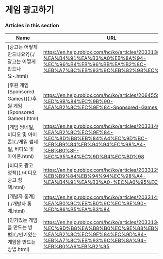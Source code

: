 # 게임 광고하기  
### Articles in this section
Name|URL
-|-
[광고는 어떻게 만드나요?](./광고는 어떻게 만드나요-.html) |https://en.help.roblox.com/hc/ko/articles/203313840-%EA%B4%91%EA%B3%A0%EB%8A%94-%EC%96%B4%EB%96%BB%EA%B2%8C-%EB%A7%8C%EB%93%9C%EB%82%98%EC%9A%94-
[후원 게임(Sponsored Games)](./후원 게임(Sponsored Games).html) |https://en.help.roblox.com/hc/ko/articles/206455923-%ED%9B%84%EC%9B%90-%EA%B2%8C%EC%9E%84-Sponsored-Games-
[게임 썸네일, 비디오 및 아이콘](./게임 썸네일, 비디오 및 아이콘.html) |https://en.help.roblox.com/hc/ko/articles/203314060-%EA%B2%8C%EC%9E%84-%EC%8D%B8%EB%84%A4%EC%9D%BC-%EB%B9%84%EB%94%94%EC%98%A4-%EB%B0%8F-%EC%95%84%EC%9D%B4%EC%BD%98
[비디오 광고 정책](./비디오 광고 정책.html) |https://en.help.roblox.com/hc/ko/articles/203312520-%EB%B9%84%EB%94%94%EC%98%A4-%EA%B4%91%EA%B3%A0-%EC%A0%95%EC%B1%85
[개발자 통계](./개발자 통계.html) |https://en.help.roblox.com/hc/ko/articles/203314110-%EA%B0%9C%EB%B0%9C%EC%9E%90-%ED%86%B5%EA%B3%84
[인기있는 게임을 만드는 방법](./인기있는 게임을 만드는 방법.html) |https://en.help.roblox.com/hc/ko/articles/203313420-%EC%9D%B8%EA%B8%B0%EC%9E%88%EB%8A%94-%EA%B2%8C%EC%9E%84%EC%9D%84-%EB%A7%8C%EB%93%9C%EB%8A%94-%EB%B0%A9%EB%B2%95